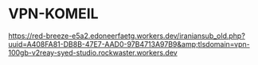 # VPN-KOMEIL
https://red-breeze-e5a2.edoneerfaetg.workers.dev/iraniansub_old.php?uuid=A408FA81-DB8B-47E7-AAD0-97B4713A97B9&amp;tlsdomain=vpn-100gb-v2reay-syed-studio.rockwaster.workers.dev
